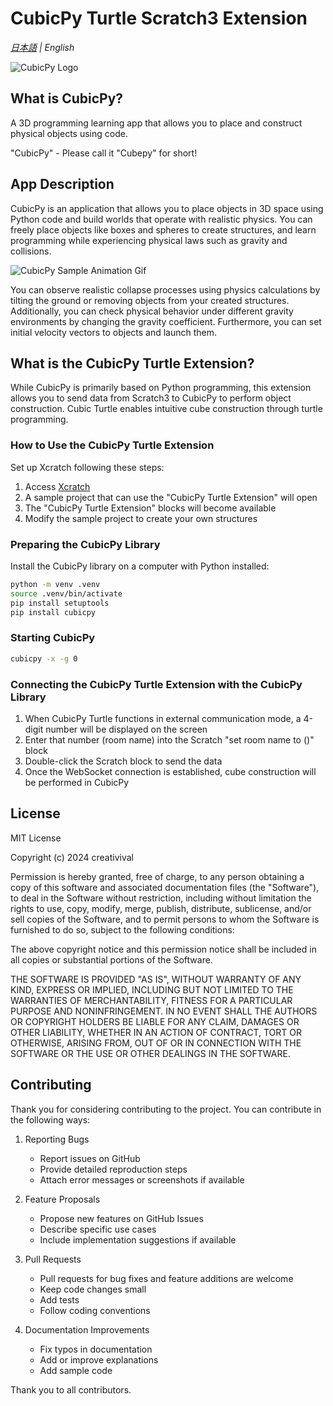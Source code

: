 # CubicPy Turtle Scratch3 Extension

*[日本語](https://creativival.github.io/cubicpy-extension/README.ja) | English*

![CubicPy Logo](https://creativival.github.io/CubicPy/assets/cubicpy_logo.png)

## What is CubicPy?

A 3D programming learning app that allows you to place and construct physical objects using code.

"CubicPy" - Please call it "Cubepy" for short!

## App Description

CubicPy is an application that allows you to place objects in 3D space using Python code and build worlds that operate with realistic physics. You can freely place objects like boxes and spheres to create structures, and learn programming while experiencing physical laws such as gravity and collisions.

![CubicPy Sample Animation Gif](https://creativival.github.io/CubicPy/assets/cubicpy_sample.gif)

You can observe realistic collapse processes using physics calculations by tilting the ground or removing objects from your created structures. Additionally, you can check physical behavior under different gravity environments by changing the gravity coefficient. Furthermore, you can set initial velocity vectors to objects and launch them.

## What is the CubicPy Turtle Extension?

While CubicPy is primarily based on Python programming, this extension allows you to send data from Scratch3 to CubicPy to perform object construction. Cubic Turtle enables intuitive cube construction through turtle programming.

### How to Use the CubicPy Turtle Extension

Set up Xcratch following these steps:

1. Access [Xcratch](https://xcratch.github.io/editor/#https://creativival.github.io/cubicpy-turtle-extension/projects/example.sb3)
2. A sample project that can use the "CubicPy Turtle Extension" will open
3. The "CubicPy Turtle Extension" blocks will become available
4. Modify the sample project to create your own structures

### Preparing the CubicPy Library

Install the CubicPy library on a computer with Python installed:

```bash
python -m venv .venv
source .venv/bin/activate
pip install setuptools
pip install cubicpy
```

### Starting CubicPy

```bash
cubicpy -x -g 0
```

### Connecting the CubicPy Turtle Extension with the CubicPy Library

1. When CubicPy Turtle functions in external communication mode, a 4-digit number will be displayed on the screen
2. Enter that number (room name) into the Scratch "set room name to ()" block
3. Double-click the Scratch block to send the data
4. Once the WebSocket connection is established, cube construction will be performed in CubicPy

## License

MIT License

Copyright (c) 2024 creativival

Permission is hereby granted, free of charge, to any person obtaining a copy
of this software and associated documentation files (the "Software"), to deal
in the Software without restriction, including without limitation the rights
to use, copy, modify, merge, publish, distribute, sublicense, and/or sell
copies of the Software, and to permit persons to whom the Software is
furnished to do so, subject to the following conditions:

The above copyright notice and this permission notice shall be included in all
copies or substantial portions of the Software.

THE SOFTWARE IS PROVIDED "AS IS", WITHOUT WARRANTY OF ANY KIND, EXPRESS OR
IMPLIED, INCLUDING BUT NOT LIMITED TO THE WARRANTIES OF MERCHANTABILITY,
FITNESS FOR A PARTICULAR PURPOSE AND NONINFRINGEMENT. IN NO EVENT SHALL THE
AUTHORS OR COPYRIGHT HOLDERS BE LIABLE FOR ANY CLAIM, DAMAGES OR OTHER
LIABILITY, WHETHER IN AN ACTION OF CONTRACT, TORT OR OTHERWISE, ARISING FROM,
OUT OF OR IN CONNECTION WITH THE SOFTWARE OR THE USE OR OTHER DEALINGS IN THE
SOFTWARE.

## Contributing

Thank you for considering contributing to the project. You can contribute in the following ways:

1. Reporting Bugs
   - Report issues on GitHub
   - Provide detailed reproduction steps
   - Attach error messages or screenshots if available

2. Feature Proposals
   - Propose new features on GitHub Issues
   - Describe specific use cases
   - Include implementation suggestions if available

3. Pull Requests
   - Pull requests for bug fixes and feature additions are welcome
   - Keep code changes small
   - Add tests
   - Follow coding conventions

4. Documentation Improvements
   - Fix typos in documentation
   - Add or improve explanations
   - Add sample code

Thank you to all contributors.


